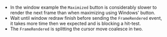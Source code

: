 * In the window example the `Maximized` button is considerably slower to render the next frame than when maximizing using Windows' button.
* Wait until window redraw finish before sending the `FrameRendered` event, it takes more time then we expected and is blocking a hit-test.
* The `FrameRendered` is splitting the cursor move coalesce in two.